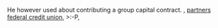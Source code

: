 He however used about contributing a group capital contract. , <a href=" http://usaloans.posterous.com/american-heritage-federal-credit-union">partners federal credit union</a>,  >:-P, 